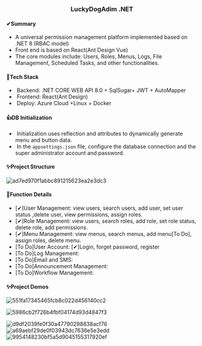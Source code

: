 ### <center>LuckyDogAdim .NET</center>

#### ✔Summary

- A universal permission management platform implemented based on .NET 8 (RBAC model)
- Front end is based on React(Ant Design Vue)
- The core modules include: Users, Roles, Menus, Logs, File Management, Scheduled Tasks, and other functionalities.

#### 🎉Tech Stack 

- ​	Backend: .NET CORE WEB API  8.0 + SqlSugar+ JWT + AutoMapper
- ​	Frontend: React(Ant Design)
- ​	Deploy: Azure Cloud +Linux + Docker

#### 👍DB Initialization

- ​	Initialization uses reflection and attributes to dynamically generate menu and button data.
- ​	In the `appsettings.json` file, configure the database connection and the super administrator account and password.

#### ✨Project Structure

![ad7ed970f1abbc891215623ea2e3dc3](C:\Users\15470\Desktop\ad7ed970f1abbc891215623ea2e3dc3.png)

#### 👀Function Details



- [✔]User Management: view users, search users, add user, set user status ,delete user, view  permissions, assign roles.
- [✔]Role Management: view users,  search roles, add role, set role status, delete role, add permissions.
- [✔]Menu Management: view menus, search menus, add menu[To Do], assign roles, delete menu.
- [To Do]User Account: [✔]Login, forget password, register
- [To Do]Log Management:
- [To Do]Email and SMS:  
- [To Do]Announcement Management: 
- [To Do]Workflow Management:

#### ✨Project Demos



![551fa17345465fcb8c022d456140cc2](C:\Users\15470\Desktop\Demos\551fa17345465fcb8c022d456140cc2.png)

![5986cb2f726b4fbf04174d93d4847f3](C:\Users\15470\Desktop\Demos\5986cb2f726b4fbf04174d93d4847f3.png)

![d9df2039fe0f30a47790298838acf76](C:\Users\15470\Desktop\Demos\d9df2039fe0f30a47790298838acf76.png)![a69aebf29de0f03943dc7636e5e3edd](C:\Users\15470\Desktop\Demos\a69aebf29de0f03943dc7636e5e3edd.png)![9954148230bf5a5d9045155317920ef](C:\Users\15470\Desktop\Demos\d7d2972be5789a19fa193e55126ec17.png)
